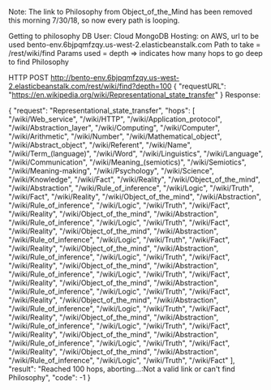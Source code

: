Note: The link to Philosophy from Object_of_the_Mind has been removed this morning 7/30/18, so now every path is looping.

Getting to philosophy
DB User: Cloud MongoDB
Hosting: on AWS, url to be used bento-env.6bjpqmfzqy.us-west-2.elasticbeanstalk.com
Path to take = /rest/wiki/find
Params used = depth => indicates how many hops to go deep to find Philosophy

HTTP POST
http://bento-env.6bjpqmfzqy.us-west-2.elasticbeanstalk.com/rest/wiki/find?depth=100
{
 "requestURL": "https://en.wikipedia.org/wiki/Representational_state_transfer"
}
Response:

{
    "request": "Representational_state_transfer",
    "hops": [
        "/wiki/Web_service",
        "/wiki/HTTP",
        "/wiki/Application_protocol",
        "/wiki/Abstraction_layer",
        "/wiki/Computing",
        "/wiki/Computer",
        "/wiki/Arithmetic",
        "/wiki/Number",
        "/wiki/Mathematical_object",
        "/wiki/Abstract_object",
        "/wiki/Referent",
        "/wiki/Name",
        "/wiki/Term_(language)",
        "/wiki/Word",
        "/wiki/Linguistics",
        "/wiki/Language",
        "/wiki/Communication",
        "/wiki/Meaning_(semiotics)",
        "/wiki/Semiotics",
        "/wiki/Meaning-making",
        "/wiki/Psychology",
        "/wiki/Science",
        "/wiki/Knowledge",
        "/wiki/Fact",
        "/wiki/Reality",
        "/wiki/Object_of_the_mind",
        "/wiki/Abstraction",
        "/wiki/Rule_of_inference",
        "/wiki/Logic",
        "/wiki/Truth",
        "/wiki/Fact",
        "/wiki/Reality",
        "/wiki/Object_of_the_mind",
        "/wiki/Abstraction",
        "/wiki/Rule_of_inference",
        "/wiki/Logic",
        "/wiki/Truth",
        "/wiki/Fact",
        "/wiki/Reality",
        "/wiki/Object_of_the_mind",
        "/wiki/Abstraction",
        "/wiki/Rule_of_inference",
        "/wiki/Logic",
        "/wiki/Truth",
        "/wiki/Fact",
        "/wiki/Reality",
        "/wiki/Object_of_the_mind",
        "/wiki/Abstraction",
        "/wiki/Rule_of_inference",
        "/wiki/Logic",
        "/wiki/Truth",
        "/wiki/Fact",
        "/wiki/Reality",
        "/wiki/Object_of_the_mind",
        "/wiki/Abstraction",
        "/wiki/Rule_of_inference",
        "/wiki/Logic",
        "/wiki/Truth",
        "/wiki/Fact",
        "/wiki/Reality",
        "/wiki/Object_of_the_mind",
        "/wiki/Abstraction",
        "/wiki/Rule_of_inference",
        "/wiki/Logic",
        "/wiki/Truth",
        "/wiki/Fact",
        "/wiki/Reality",
        "/wiki/Object_of_the_mind",
        "/wiki/Abstraction",
        "/wiki/Rule_of_inference",
        "/wiki/Logic",
        "/wiki/Truth",
        "/wiki/Fact",
        "/wiki/Reality",
        "/wiki/Object_of_the_mind",
        "/wiki/Abstraction",
        "/wiki/Rule_of_inference",
        "/wiki/Logic",
        "/wiki/Truth",
        "/wiki/Fact",
        "/wiki/Reality",
        "/wiki/Object_of_the_mind",
        "/wiki/Abstraction",
        "/wiki/Rule_of_inference",
        "/wiki/Logic",
        "/wiki/Truth",
        "/wiki/Fact",
        "/wiki/Reality",
        "/wiki/Object_of_the_mind",
        "/wiki/Abstraction",
        "/wiki/Rule_of_inference",
        "/wiki/Logic",
        "/wiki/Truth",
        "/wiki/Fact",
        "/wiki/Reality",
        "/wiki/Object_of_the_mind",
        "/wiki/Abstraction",
        "/wiki/Rule_of_inference",
        "/wiki/Logic",
        "/wiki/Truth",
        "/wiki/Fact"
    ],
    "result": "Reached 100 hops, aborting...:Not a valid link or can't find Philosophy",
    "code": -1
}
